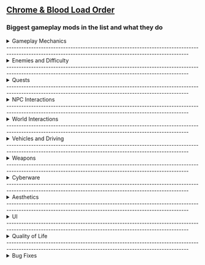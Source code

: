 ## [Chrome & Blood Load Order](https://loadorderlibrary.com/lists/chrome-blood-2)

### Biggest gameplay mods in the list and what they do

<Details>
<summary>Gameplay Mechanics</summary>

[Enhanced Air Traffic](https://www.nexusmods.com/cyberpunk2077/mods/20208)

Add new air traffic to Night City. The AVs added by this mod will automatically fly over the city using landing pads in various locations.

[Sticky Gernade](https://www.nexusmods.com/cyberpunk2077/mods/18910)

Adds sticky versions of the grenades

[Sticky Gernade](https://www.nexusmods.com/cyberpunk2077/mods/18910)

Adds sticky versions of the grenades

</Details>
--------------------------------------------------------------------------------------------------------------------------------------------------------
<Details>
<summary>Enemies and Difficulty</summary>

</Details>
--------------------------------------------------------------------------------------------------------------------------------------------------------
<Details>
<summary>Quests</summary>

</Details>
--------------------------------------------------------------------------------------------------------------------------------------------------------
<Details>
<summary>NPC Interactions</summary>

</Details>
--------------------------------------------------------------------------------------------------------------------------------------------------------
<Details>
<summary>World Interactions</summary>

</Details>
--------------------------------------------------------------------------------------------------------------------------------------------------------
<Details>
<summary>Vehicles and Driving</summary>

</Details>
--------------------------------------------------------------------------------------------------------------------------------------------------------
<Details>
<summary>Weapons</summary>

</Details>
--------------------------------------------------------------------------------------------------------------------------------------------------------
<Details>
<summary>Cyberware</summary>

</Details>
--------------------------------------------------------------------------------------------------------------------------------------------------------
<Details>
<summary>Aesthetics</summary>

</Details>
--------------------------------------------------------------------------------------------------------------------------------------------------------
<Details>
<summary>UI</summary>

</Details>
--------------------------------------------------------------------------------------------------------------------------------------------------------
<Details>
<summary>Quality of Life</summary>

</Details>
--------------------------------------------------------------------------------------------------------------------------------------------------------
<Details>
<summary>Bug Fixes</summary>

</Details>



